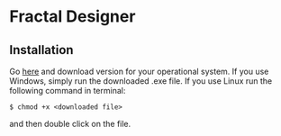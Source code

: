 # Fractal Designer
## Installation

Go [here](https://github.com/VanoPekkar/fractal-designer/releases/) and download version for your operational system.
If you use Windows, simply run the downloaded .exe file. If you use Linux run the following command in terminal:
```
$ chmod +x <downloaded file>
```
and then double click on the file.
